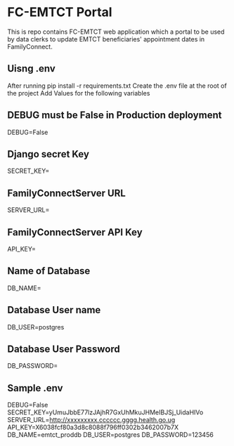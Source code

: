# FC-EMTCT Portal

This is repo contains FC-EMTCT web application which a portal to be used by data clerks to update EMTCT
beneficiaries' appointment dates in FamilyConnect.

## Uisng .env

After running pip install -r requirements.txt
Create the .env file at the root of the project
Add Values for the following variables

## DEBUG must be False in Production deployment

DEBUG=False

## Django secret Key

SECRET_KEY=

## FamilyConnectServer URL

SERVER_URL=

## FamilyConnectServer API Key

API_KEY=

## Name of Database

DB_NAME=

## Database User name

DB_USER=postgres

## Database User Password

DB_PASSWORD=

## Sample .env

DEBUG=False
SECRET_KEY=yUmuJbbE77lzJAjhR7GxUhMkuJHMeIBJSj_UidaHIVo
SERVER_URL=http://xxxxxxxxx.cccccc.gggg.health.go.ug
API_KEY=X6038fcf80a3d8c8088f796ff0302b3462007b7X
DB_NAME=emtct_proddb
DB_USER=postgres
DB_PASSWORD=123456

